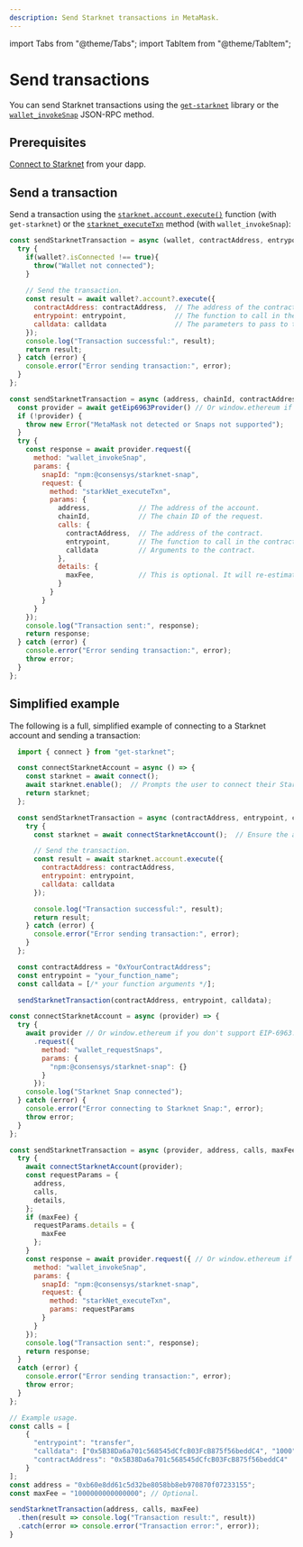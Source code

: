 ```yaml
---
description: Send Starknet transactions in MetaMask.
---
```


import Tabs from "@theme/Tabs";
import TabItem from "@theme/TabItem";

# Send transactions

You can send Starknet transactions using the
[`get-starknet`](https://github.com/starknet-io/get-starknet) library or the
[`wallet_invokeSnap`](/snaps/reference/wallet-api-for-snaps/#wallet_invokesnap) JSON-RPC method.

## Prerequisites

[Connect to Starknet](connect-to-starknet.md) from your dapp.

## Send a transaction

Send a transaction using the
[`starknet.account.execute()`](https://starknetjs.com/docs/api/classes/accountinterface/#execute)
function (with `get-starknet`) or the
[`starknet_executeTxn`](../reference/snap-api.md#starknet_executetxn)
method (with `wallet_invokeSnap`):

<Tabs>
  <TabItem value="get-starknet" default>

  ```javascript
  const sendStarknetTransaction = async (wallet, contractAddress, entrypoint, calldata) => {
    try {
      if(wallet?.isConnected !== true){
        throw("Wallet not connected");
      } 
    
      // Send the transaction.
      const result = await wallet?.account?.execute({
        contractAddress: contractAddress,  // The address of the contract.
        entrypoint: entrypoint,            // The function to call in the contract.
        calldata: calldata                 // The parameters to pass to the function.
      });
      console.log("Transaction successful:", result);
      return result;
    } catch (error) {
      console.error("Error sending transaction:", error);
    }
  };
  ```

  </TabItem>
  <TabItem value="wallet_invokeSnap">

  ```javascript
  const sendStarknetTransaction = async (address, chainId, contractAddress, entrypoint, calldata, maxFee = null) => {
    const provider = await getEip6963Provider() // Or window.ethereum if you don't support EIP-6963.
    if (!provider) {
      throw new Error("MetaMask not detected or Snaps not supported");
    }
    try {
      const response = await provider.request({
        method: "wallet_invokeSnap",
        params: {
          snapId: "npm:@consensys/starknet-snap",
          request: {
            method: "starkNet_executeTxn",
            params: {
              address,            // The address of the account.
              chainId,            // The chain ID of the request.
              calls: {
                contractAddress,  // The address of the contract.
                entrypoint,       // The function to call in the contract.
                calldata          // Arguments to the contract.
              },
              details: {
                maxFee,           // This is optional. It will re-estimate in the snap if not provided.
              }
            }
          }
        }
      });
      console.log("Transaction sent:", response);
      return response;
    } catch (error) {
      console.error("Error sending transaction:", error);
      throw error;
    }
  };
  ```

  </TabItem> 
</Tabs>

## Simplified example

The following is a full, simplified example of connecting to a Starknet account and sending a transaction:

<Tabs>
  <TabItem value="get-starknet" default>

```javascript
  import { connect } from "get-starknet";

  const connectStarknetAccount = async () => {
    const starknet = await connect();
    await starknet.enable();  // Prompts the user to connect their Starknet account using MetaMask.
    return starknet;
  };

  const sendStarknetTransaction = async (contractAddress, entrypoint, calldata) => {
    try {
      const starknet = await connectStarknetAccount();  // Ensure the account is connected.

      // Send the transaction.
      const result = await starknet.account.execute({
        contractAddress: contractAddress, 
        entrypoint: entrypoint,            
        calldata: calldata                 
      });

      console.log("Transaction successful:", result);
      return result;
    } catch (error) {
      console.error("Error sending transaction:", error);
    }
  };

  const contractAddress = "0xYourContractAddress";  
  const entrypoint = "your_function_name";          
  const calldata = [/* your function arguments */]; 

  sendStarknetTransaction(contractAddress, entrypoint, calldata);
  ```

  </TabItem>
  <TabItem value="wallet_invokeSnap">

  ```javascript
  const connectStarknetAccount = async (provider) => {
    try {
      await provider // Or window.ethereum if you don't support EIP-6963.
        .request({
          method: "wallet_requestSnaps",
          params: {
            "npm:@consensys/starknet-snap": {}
          }
        });
      console.log("Starknet Snap connected");
    } catch (error) {
      console.error("Error connecting to Starknet Snap:", error);
      throw error;
    }
  };

  const sendStarknetTransaction = async (provider, address, calls, maxFee = null) => {
    try {
      await connectStarknetAccount(provider);
      const requestParams = {
        address,
        calls,
        details,
      };
      if (maxFee) {
        requestParams.details = {
          maxFee
        }; 
      } 
      const response = await provider.request({ // Or window.ethereum if you don't support EIP-6963.
        method: "wallet_invokeSnap",
        params: {
          snapId: "npm:@consensys/starknet-snap",
          request: {
            method: "starkNet_executeTxn",
            params: requestParams
          }
        }
      });
      console.log("Transaction sent:", response);
      return response;
    } 
    catch (error) {
      console.error("Error sending transaction:", error);
      throw error;
    }
  };

  // Example usage.
  const calls = [
      { 
        "entrypoint": "transfer",
        "calldata": ["0x5B38Da6a701c568545dCfcB03FcB875f56beddC4", "1000"],
        "contractAddress": "0x5B38Da6a701c568545dCfcB03FcB875f56beddC4"
      }
  ];
  const address = "0xb60e8dd61c5d32be8058bb8eb970870f07233155";
  const maxFee = "1000000000000000"; // Optional.

  sendStarknetTransaction(address, calls, maxFee)
    .then(result => console.log("Transaction result:", result))
    .catch(error => console.error("Transaction error:", error));
}
```

  </TabItem> 
</Tabs>
